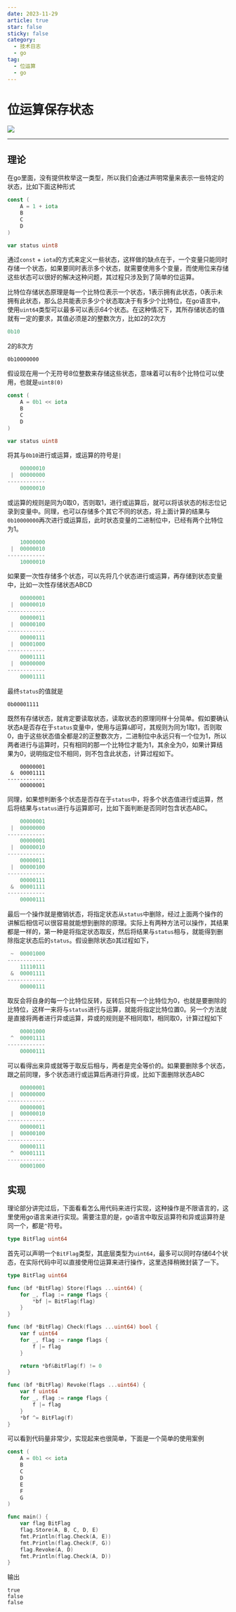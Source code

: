 ```yaml
---
date: 2023-11-29
article: true
star: false
sticky: false
category:
  - 技术日志
  - go
tag:
  - 位运算
  - go
---
```


# 位运算保存状态

![](https://public-1308755698.cos.ap-chongqing.myqcloud.com//img/202311291911647.png)

<!-- more -->
---

## 理论

在go里面，没有提供枚举这一类型，所以我们会通过声明常量来表示一些特定的状态，比如下面这种形式

```go
const (
	A = 1 + iota
	B
	C
	D
)

var status uint8
```

通过`const` + `iota`的方式来定义一些状态，这样做的缺点在于，一个变量只能同时存储一个状态，如果要同时表示多个状态，就需要使用多个变量，而使用位来存储这些状态可以很好的解决这种问题，其过程只涉及到了简单的位运算。

比特位存储状态原理是每一个比特位表示一个状态，1表示拥有此状态，0表示未拥有此状态，那么总共能表示多少个状态取决于有多少个比特位，在go语言中，使用`uint64`类型可以最多可以表示64个状态。在这种情况下，其所存储状态的值就有一定的要求，其值必须是2的整数次方，比如2的2次方

```go
0b10
```

2的8次方

```
0b10000000
```

假设现在用一个无符号8位整数来存储这些状态，意味着可以有8个比特位可以使用，也就是`uint8(0)`

```go
const (
	A = 0b1 << iota
	B
	C
	D
)

var status uint8
```

将其与`0b10`进行或运算，或运算的符号是`|`

```go
    00000010
 |  00000000
------------
    00000010
```

或运算的规则是同为0取0，否则取1，进行或运算后，就可以将该状态的标志位记录到变量中。同理，也可以存储多个其它不同的状态，将上面计算的结果与`0b10000000`再次进行或运算后，此时状态变量的二进制位中，已经有两个比特位为1。

```go
    10000000
 |  00000010
------------
    10000010
```

如果要一次性存储多个状态，可以先将几个状态进行或运算，再存储到状态变量中，比如一次性存储状态ABCD

```go
    00000001
 |  00000010
------------
    00000011
 |  00000100
------------
    00000111
 |  00001000
------------
    00001111
 |  00000000
------------
    00001111
```

最终`status`的值就是

```
0b00001111
```

既然有存储状态，就肯定要读取状态，读取状态的原理同样十分简单。假如要确认状态`A`是否存在于`status`变量中，使用与运算`&`即可，其规则为同为1取1，否则取0，由于这些状态值全都是2的正整数次方，二进制位中永远只有一个位为1，所以两者进行与运算时，只有相同的那一个比特位才能为1，其余全为0，如果计算结果为0，说明指定位不相同，则不包含此状态，计算过程如下。

```
    00000001
 &  00001111
------------
    00000001
```

同理，如果想判断多个状态是否存在于`status`中，将多个状态值进行或运算，然后将结果与`status`进行与运算即可，比如下面判断是否同时包含状态ABC。

```go
    00000001
 |  00000000
------------
    00000001
 |  00000010
------------
    00000011
 |  00000100
------------
    00000111
 &  00001111
------------
    00000111
```

最后一个操作就是撤销状态，将指定状态从`status`中删除，经过上面两个操作的讲解后相信可以很容易就能想到删除的原理。实际上有两种方法可以操作，其结果都是一样的，第一种是将指定状态取反，然后将结果与`status`相与，就能得到删除指定状态后的`status`。假设删除状态`D`其过程如下，

```go
 ~  00001000
------------
    11110111
 &  00001111
------------
    00000111
```

取反会将自身的每一个比特位反转，反转后只有一个比特位为0，也就是要删除的比特位，这样一来将与`status`进行与运算，就能将指定比特位置0。另一个方法就是直接将两者进行异或运算，异或的规则是不相同取1，相同取0，计算过程如下

```go
    00001000
 ^  00001111
------------
    00000111
```

可以看得出来异或就等于取反后相与，两者是完全等价的。如果要删除多个状态，跟之前同理，多个状态进行或运算后再进行异或，比如下面删除状态ABC

```go
    00000001
 |  00000000
------------
    00000001
 |  00000010
------------
    00000011
 |  00000100
------------
    00000111
 ^  00001111
------------
    00001000
```



## 实现

理论部分讲完过后，下面看看怎么用代码来进行实现，这种操作是不限语言的，这里使用go语言来进行实现。需要注意的是，go语言中取反运算符和异或运算符是同一个，都是`^`符号。

```go
type BitFlag uint64
```

首先可以声明一个`BitFlag`类型，其底层类型为`uint64`，最多可以同时存储64个状态，在实际代码中可以直接使用位运算来进行操作，这里选择稍微封装了一下。

```go
type BitFlag uint64

func (bf *BitFlag) Store(flags ...uint64) {
	for _, flag := range flags {
		*bf |= BitFlag(flag)
	}
}

func (bf *BitFlag) Check(flags ...uint64) bool {
	var f uint64
	for _, flag := range flags {
		f |= flag
	}

	return *bf&BitFlag(f) != 0
}

func (bf *BitFlag) Revoke(flags ...uint64) {
	var f uint64
	for _, flag := range flags {
		f |= flag
	}
	*bf ^= BitFlag(f)
}
```

可以看到代码量非常少，实现起来也很简单，下面是一个简单的使用案例

```go
const (
	A = 0b1 << iota
	B
	C
	D
	E
	F
	G
)

func main() {
	var flag BitFlag
	flag.Store(A, B, C, D, E)
	fmt.Println(flag.Check(A, E))
	fmt.Println(flag.Check(F, G))
	flag.Revoke(A, D)
	fmt.Println(flag.Check(A, D))
}
```

输出

```
true
false
false
```

